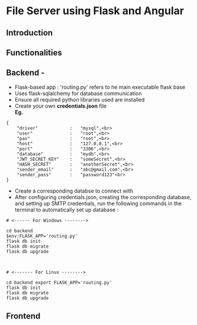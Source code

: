 # File Server using Flask and Angular

 ## Introduction

 ## Functionalities

 

## Backend -
- Flask-based app : 'routing.py' refers to he main executable flask base
- Uses flask-sqlalchemy for database communication
- Ensure all required python libraries used are installed
- Create your own **credentials.json** file<br>
  **Eg.**<br>
```
{
    "driver"            :   "mysql",<br>
    "user"              :   "root",<br>
    "pas"               :   "root",<br>
    "host"              :   "127.0.0.1",<br>
    "port"              :   "3306",<br>
    "database"          :   "mydb",<br>
    "JWT_SECRET_KEY"    :   "someSecret",<br>
    "HASH_SECRET"       :   "anotherSecret",<br>
    "sender_email"      :   "abc@gmail.com",<br>
    "sender_pass"       :   "password123"<br>
}
```

- Create a corresponding databse to connect with
- After configuring credentials.json, creating the corresponding database, and setting up SMTP credentials, run the following commands in the terminal to automatically set up database :
```
# <------ For Windows -------->

cd backend
$env:FLASK_APP='routing.py'
flask db init
flask db migrate
flask db upgrade



# <------- For Linux -------->

cd backend export FLASK_APP='routing.py'
flask db init
flask db migrate
flask db upgrade
```

## Frontend
